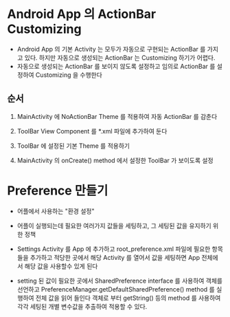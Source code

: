 # Android App 의 ActionBar Customizing
* Android App 의 기본 Activity 는 모두가 자동으로 구현되는 ActionBar 를 가지고 있다.
하지만 자동으로 생성되는 ActionBar 는 Customizing 하기가 어렵다.
* 자동으로 생성되는 ActionBar 를 보이지 않도록 설정하고 임의로 ActionBar 를 설정하여 Customizing 을 수행한다

## 순서
1. MainActivity 에 NoActionBar Theme 를 적용하여 자동 ActionBar 를 감춘다

2. ToolBar View Component 를 *.xml 파일에 추가하여 둔다
3. ToolBar 에 설정된 기본 Theme 를 적용하기
4. MainActivity 의 onCreate() method 에서 설정한 ToolBar 가 보이도록 설정

# Preference 만들기
* 어플에서 사용하는 "환경 설정"
* 어플이 실행되는데 필요한 여러가지 값들을 세팅하고, 그 세팅된 값을 유지하기 위한 정책
* Settings Activity 를 App 에 추가하고
root_preference.xml 파일에 필요한 항목들을 추가하고
적당한 곳에서 해당 Activity 를 열어서 값을 세팅하면
App 전체에서 해당 값을 사용할수 있게 된다

* setting 된 값이 필요한 곳에서
SharedPreference interface 를 사용하여 객체를 선언하고
PreferenceManager.getDefaultSharedPreference() method 를 실행하여
전체 값을 읽어 들인다
객체로 부터 getString() 등의 method 를 사용하여 각각 세팅된 개별 변수값을 추출하여 적용할 수 있다.
